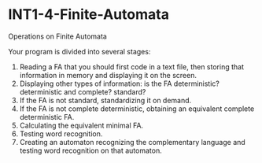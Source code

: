 # INT1-4-Finite-Automata

Operations on Finite Automata

Your program is divided into several stages:

1. Reading a FA that you should first code in a text file, then storing that
information in memory and displaying it on the screen.
2. Displaying other types of information: is the FA deterministic? deterministic
and complete? standard?
3. If the FA is not standard, standardizing it on demand.
4. If the FA is not complete deterministic, obtaining an equivalent complete
deterministic FA.
5. Calculating the equivalent minimal FA.
6. Testing word recognition.
7. Creating an automaton recognizing the complementary language and testing
word recognition on that automaton.
